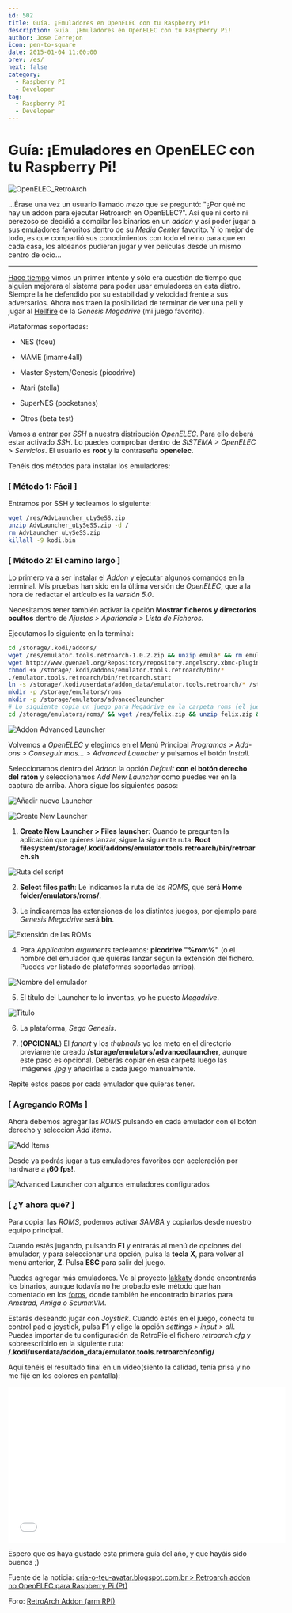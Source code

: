 ```yaml
---
id: 502
title: Guía. ¡Emuladores en OpenELEC con tu Raspberry Pi!
description: Guía. ¡Emuladores en OpenELEC con tu Raspberry Pi!
author: Jose Cerrejon
icon: pen-to-square
date: 2015-01-04 11:00:00
prev: /es/
next: false
category:
  - Raspberry PI
  - Developer
tag:
  - Raspberry PI
  - Developer
---
```


# Guía: ¡Emuladores en OpenELEC con tu Raspberry Pi!

![OpenELEC_RetroArch](/images/2015/01/OpenELEC_RetroArch.jpg)

...Érase una vez un usuario llamado *mezo* que se preguntó: "¿Por qué no hay un addon para ejecutar Retroarch en OpenELEC?". Así que ni corto ni perezoso se decidió a compilar los binarios en un *addon* y así poder jugar a sus emuladores favoritos dentro de su *Media Center* favorito. Y lo mejor de todo, es que compartió sus conocimientos con todo el reino para que en cada casa, los aldeanos pudieran jugar y ver películas desde un mismo centro de ocio...

- - -
[Hace tiempo](/post.php?id=369) vimos un primer intento y sólo era cuestión de tiempo que alguien mejorara el sistema para poder usar emuladores en esta distro. Siempre la he defendido por su estabilidad y velocidad frente a sus adversarios. Ahora nos traen la posibilidad de terminar de ver una peli y jugar al [Hellfire](https://www.youtube.com/watch?v=d-9g9TMARs0) de la *Genesis Megadrive* (mi juego favorito). 

Plataformas soportadas:

* NES (fceu)

* MAME (imame4all)   

* Master System/Genesis (picodrive)

* Atari (stella)

* SuperNES (pocketsnes)

* Otros (beta test)

Vamos a entrar por *SSH* a nuestra distribución *OpenELEC*. Para ello deberá estar activado *SSH*. Lo puedes comprobar dentro de *SISTEMA > OpenELEC > Servicios*. El usuario es **root** y la contraseña **openelec**.

Tenéis dos métodos para instalar los emuladores:

### [ Método 1: Fácil ]

Entramos por SSH y tecleamos lo siguiente:

```bash
wget /res/AdvLauncher_uLySeSS.zip
unzip AdvLauncher_uLySeSS.zip -d /
rm AdvLauncher_uLySeSS.zip
killall -9 kodi.bin
```


### [ Método 2: El camino largo ]

Lo primero va a ser instalar el *Addon* y ejecutar algunos comandos en la terminal. Mis pruebas han sido en la última versión de *OpenELEC*, que a la hora de redactar el artículo es la *versión 5.0*.

Necesitamos tener también activar la opción **Mostrar ficheros y directorios ocultos** dentro de *Ajustes > Apariencia > Lista de Ficheros*.

Ejecutamos lo siguiente en la terminal:

```bash
cd /storage/.kodi/addons/
wget /res/emulator.tools.retroarch-1.0.2.zip && unzip emula* && rm emula*.zip
wget http://www.gwenael.org/Repository/repository.angelscry.xbmc-plugins/repository.angelscry.xbmc-plugins-1.2.3.zip && unzip repo*.zip && rm repo*.zip
chmod +x /storage/.kodi/addons/emulator.tools.retroarch/bin/*
./emulator.tools.retroarch/bin/retroarch.start
ln -s /storage/.kodi/userdata/addon_data/emulator.tools.retroarch/* /storage/emulators
mkdir -p /storage/emulators/roms
mkdir -p /storage/emulators/advancedlauncher
# Lo siguiente copia un juego para Megadrive en la carpeta roms (el juego es Homebrew y de libre distribución)
cd /storage/emulators/roms/ && wget /res/felix.zip && unzip felix.zip && rm felix.zip
```


![Addon Advanced Launcher](/images/2015/01/sshot_oelec_01.jpg)

Volvemos a *OpenELEC* y elegimos en el Menú Principal *Programas > Add-ons > Conseguir mas... > Advanced Launcher* y pulsamos el botón *Install*.

Seleccionamos dentro del *Addon* la opción *Default* **con el botón derecho del ratón** y seleccionamos *Add New Launcher* como puedes ver en la captura de arriba. Ahora sigue los siguientes pasos:

![Añadir nuevo Launcher](/images/2015/01/sshot_oelec_02.jpg "Añadir nuevo Launcher")

![Create New Launcher](/images/2015/01/sshot_oelec_03.jpg "Create New Launcher")

1) **Create New Launcher > Files launcher**: Cuando te pregunten la aplicación que quieres lanzar, sigue la siguiente ruta: **Root filesystem/storage/.kodi/addons/emulator.tools.retroarch/bin/retroarch.sh**

![Ruta del script](/images/2015/01/sshot_oelec_04.jpg "Ruta del script")

2) **Select files path**: Le indicamos la ruta de las *ROMS*, que será **Home folder/emulators/roms/**.

3) Le indicaremos las extensiones de los distintos juegos, por ejemplo para *Genesis Megadrive* será **bin**.

![Extensión de las ROMs](/images/2015/01/sshot_oelec_05.jpg "Extensión de las ROMs")

4) Para *Application arguments* tecleamos: **picodrive "%rom%"** (o el nombre del emulador que quieras lanzar según la extensión del fichero. Puedes ver listado de plataformas soportadas arriba). 

![Nombre del emulador](/images/2015/01/sshot_oelec_06.jpg "Nombre del emulador")

5) El título del Launcher te lo inventas, yo he puesto *Megadrive*.

![Titulo](/images/2015/01/sshot_oelec_07.jpg "Titulo")

6) La plataforma, *Sega Genesis*.

7) (**OPCIONAL**) El *fanart* y los *thubnails* yo los meto en el directorio previamente creado **/storage/emulators/advancedlauncher**, aunque este paso es opcional. Deberás copiar en esa carpeta luego las imágenes *.jpg* y añadirlas a cada juego manualmente.

Repite estos pasos por cada emulador que quieras tener.

### [ Agregando ROMs ]

Ahora debemos agregar las *ROMS* pulsando en cada emulador con el botón derecho y seleccion *Add Items*.

![Add Items](/images/2015/01/sshot_oelec_09.jpg "Add Items")

Desde ya podrás jugar a tus emuladores favoritos con aceleración por hardware a **¡60 fps!**.

![Advanced Launcher con algunos emuladores configurados](/images/2015/01/sshot_oelec_08.jpg "Advanced Launcher con algunos emuladores configurados")

### [ ¿Y ahora qué? ]

Para copiar las *ROMS*, podemos activar *SAMBA* y copiarlos desde nuestro equipo principal.

Cuando estés jugando, pulsando **F1** y entrarás al menú de opciones del emulador, y para seleccionar una opción, pulsa la **tecla X**, para volver al menú anterior, **Z**. Pulsa **ESC** para salir del juego.

Puedes agregar más emuladores. Ve al proyecto [lakkatv](https://github.com/lakkatv/Lakka/tree/lakka/packages/lakka) donde encontrarás los binarios, aunque todavía no he probado este método que han comentado en los [foros](http://openelec.tv/forum/128-addons/72972-retroarch-addon-arm-rpi?start=90#124999), donde también he encontrado binarios para *Amstrad, Amiga o ScummVM*.

Estarás deseando jugar con *Joystick*. Cuando estés en el juego, conecta tu control pad o joystick, pulsa **F1** y elige la opción *settings > input > all*. Puedes importar de tu configuración de RetroPie el fichero *retroarch.cfg* y sobreescribirlo en la siguiente ruta: **/.kodi/userdata/addon_data/emulator.tools.retroarch/config/**

Aquí tenéis el resultado final en un vídeo(siento la calidad, tenía prisa y no me fijé en los colores en pantalla):

<iframe width="560" height="315" src="//www.youtube.com/embed/-qoqZMGOleg" frameborder="0" allowfullscreen></iframe>

Espero que os haya gustado esta primera guía del año, y que hayáis sido buenos ;)

Fuente de la noticia: [cria-o-teu-avatar.blogspot.com.br > Retroarch addon no OpenELEC para Raspberry Pi (Pt)](http://cria-o-teu-avatar.blogspot.com.br/2014/12/retroarch-addon-no-openelec-para.html)

Foro: [RetroArch Addon (arm RPI)](http://openelec.tv/forum/128-addons/72972-retroarch-addon-arm-rpi)